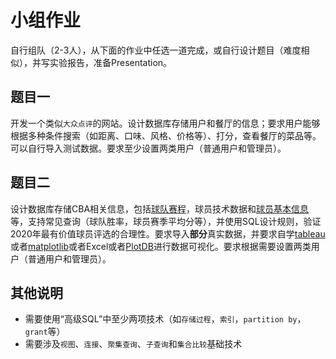 # 小组作业

自行组队（2-3人），从下面的作业中任选一道完成，或自行设计题目（难度相似），并写实验报告，准备Presentation。

## 题目一
开发一个类似`大众点评`的网站。设计数据库存储用户和餐厅的信息；要求用户能够根据多种条件搜索（如距离、口味、风格、价格等）、打分，查看餐厅的菜品等。可以自行导入测试数据。要求至少设置两类用户（普通用户和管理员）。

## 题目二
设计数据库存储CBA相关信息，包括[球队赛程](http://cba.sports.sina.com.cn/cba/schedule/all/)，球员技术数据和[球员基本信息](http://cbadata.sports.sohu.com/teams/team_players/Te007)等，支持常见查询（球队胜率，球员赛季平均分等），并使用SQL设计规则，验证2020年最有价值球员评选的合理性。要求导入**部分**真实数据，并要求自学[tableau](https://www.tableau.com/academic/students)或者[matplotlib](https://matplotlib.org/stable/tutorials/introductory/pyplot.html)或者Excel或者[PlotDB](https://plotdb.com)进行数据可视化。要求根据需要设置两类用户（普通用户和管理员）。


## 其他说明
- 需要使用“高级SQL”中至少两项技术（如`存储过程`，`索引`，`partition by`，`grant`等）
- 需要涉及`视图`、`连接`、`聚集查询`、`子查询`和`集合比较`基础技术